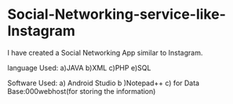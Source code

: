 # Social-Networking-service-like-Instagram
I have created a Social Networking App similar to Instagram.

language Used:
a)JAVA
b)XML
c)PHP
e)SQL

Software Used:
a) Android Studio
b )Notepad++
c) for Data Base:000webhost(for storing the information) 



